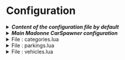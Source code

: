 # Configuration



<details>

<summary><em><strong>Content of the configuration file by default</strong></em></summary>

```lua
CONFIG = {
    Delay_Before_Init = 1000, -- ms
    
    Enable_Command_To_Open = true,
    Command_To_Open = "vehicle", -- Without '/'
    Enable_Keybind_To_Open = true,
    Keybind_To_Open = 168, -- Default : F7
    
    EjectDriverIfCantDrive = true,
    
    Add_Blip_To_Vehicle = true,
    Blip_Sprite = 56,
    Blip_Colour = 57,
    
    Mechano_Ped = {
        {
            vehicle_type = 1,
            ped = "s_m_y_cop_01",
        },
        {
            vehicle_type = 2,
            ped = "s_m_y_fireman_01",
        },
        {
            vehicle_type = 3,
            ped = "s_m_m_paramedic_01",
        },
        {
            vehicle_type = 4,
            ped = "s_m_y_armymech_01",
        },
        {
            vehicle_type = "default",
            ped = "mp_m_waremech_01",
        },

    },

    Cars_Limit_By_Player = true,
    Default_Cars_Limit = 3,
    Permissions_Codes_For_Limits = {
        {
            name = "VIP OR",
            limit = 6
        },
        {
            name = "VIP ARGENT",
            limit = 5
        },
        {
            name = "VIP BRONZE",
            limit = 4
        }
    },

    Notifications_Type = "notification",
    Notifications_Chat_Color = {255,255,255}
}

TRANSLATIONS = {
    Vehicle_Already_Coming = "Un véhicule est déjà en route. Merci de patienter qu'il arrive.",
    Shipping_In_Progress = "Livraison en cours de votre véhicule...",
    Vehicle_On_Nearest_Slot = "Votre véhicule est prêt. Il vous attend sur la place de parking la plus proche !",
    Vehicle_Arrived = "Votre véhicule est arrivé !",
    CantDrive = "Vous n'avez pas accès à ce véhicule."
}
```

</details>

<details>

<summary><em><strong>Main Madonne CarSpawner configuration</strong></em></summary>

Delay before the script is initialized, in order to receive all the required information before allowing access to the menu.

```lua
    Delay_Before_Init = 1000, -- ms
```

Configure the different ways to open the vehicle spawn menu.

```lua
    Enable_Command_To_Open = true,
    Command_To_Open = "vehicle", -- Without '/'
    Enable_Keybind_To_Open = true,
    Keybind_To_Open = 168, -- Default : F7
```

Configure if the driver must be kicked out of the vehicle if he is not whitelisted.

```lua
EjectDriverIfCantDrive = true,
```

Configure the display of vehicle blips on the map.

```lua
    Add_Blip_To_Vehicle = true,
    Blip_Sprite = 56,
    Blip_Colour = 57,
```

If a vehicle needs to be brought by an NPC, you can configure the NPC for each type of vehicle here.

```lua
    Mechano_Ped = {
        {
            vehicle_type = 1,
            ped = "s_m_y_cop_01",
        },
        {
            vehicle_type = 2,
            ped = "s_m_y_fireman_01",
        },
        {
            vehicle_type = 3,
            ped = "s_m_m_paramedic_01",
        },
        {
            vehicle_type = 4,
            ped = "s_m_y_armymech_01",
        },
        {
            vehicle_type = "default",
            ped = "mp_m_waremech_01",
        },

    },
```

Configure here the maximum number of vehicles that a player can spawn at the same time.

```lua
    Cars_Limit_By_Player = true,
    Default_Cars_Limit = 3,
    Permissions_Codes_For_Limits = {
        {
            name = "VIP OR",
            limit = 6
        },
        {
            name = "VIP ARGENT",
            limit = 5
        },
        {
            name = "VIP BRONZE",
            limit = 4
        }
    },
```

Change the notification types between "notification" or "chat".

```lua
    Notifications_Type = "notification",
    Notifications_Chat_Color = {255,255,255}
```

Edit the various phrases used in notification messages.

```lua
TRANSLATIONS = {
    Vehicle_Already_Coming = "Un véhicule est déjà en route. Merci de patienter qu'il arrive.",
    Shipping_In_Progress = "Livraison en cours de votre véhicule...",
    Vehicle_On_Nearest_Slot = "Votre véhicule est prêt. Il vous attend sur la place de parking la plus proche !",
    Vehicle_Arrived = "Votre véhicule est arrivé !",
    CantDrive = "Vous n'avez pas accès à ce véhicule."
}
```

</details>

<details>

<summary>File : categories.lua</summary>

This file allows you to add new categories to the menu. For each of them, you must add: a name, a logo, if access is restricted and if so, what permission code it is restricted to.

```lua
    {
        name = "LSPD",
        logo = "https://cdn.discordapp.com/attachments/974693738309881928/1122647747070267523/latest.png",
        whitelist = false,
        permissionCode = ""
    },
```

</details>

<details>

<summary>File : parkings.lua</summary>

This file contains all the parking spaces that have been recorded. You can change them to your liking.

```lua
       -- Vehicle type, X, Y, Z
       {0,1110.62,-1506.04,34.03,268.66},
```

</details>

<details>

<summary>File : vehicles.lua</summary>

Add here all the different vehicles you want to appear in the menu. For each vehicle, please specify: its type (civilian = 0, police = 1, fire department = 2, EMS = 3, military = 4), its category, its name, its model, if you wish to appear inside this one or not, its livery, a photo, if access is restricted and the extras which are to be activated or desactivated.

The ids of differents colors can be found [here](https://wiki.rage.mp/index.php?title=Vehicle\_Colors).

```lua
    {
        type = 1,
        category = "LSPD",
        name = "2011 Ford CVPI - Rotatif",
        model = "mst11vic",
        spawnIn = false,
        livery = 0,
        photo = "https://media.discordapp.net/attachments/810976379716763688/1017814804733366332/20220908154339_1.jpg?width=810&height=811",
        whitelist = false,
        permissionCode = "",
        extraToEnable = {1,4},
        extraToDisable = {2,3,5,6,7},
        primaryColor = 0,
        secondaryColor = 0,
    },
```

</details>
